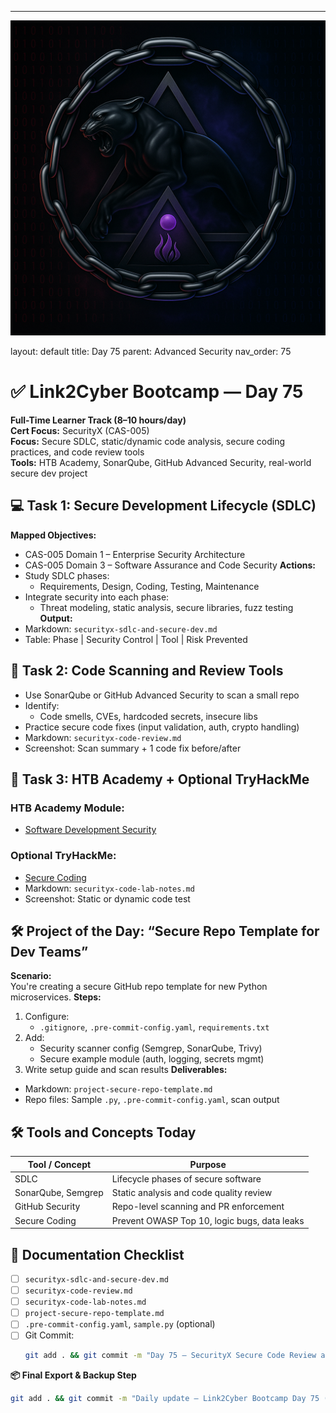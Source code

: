 ---
![Panther Icon](/assets/icons/icon-cyber-panther.png)

layout: default
title: Day 75
parent: Advanced Security
nav_order: 75

# ✅ Link2Cyber Bootcamp — Day 75
**Full-Time Learner Track (8–10 hours/day)**  
**Cert Focus:** SecurityX (CAS-005)  
**Focus:** Secure SDLC, static/dynamic code analysis, secure coding practices, and code review tools  
**Tools:** HTB Academy, SonarQube, GitHub Advanced Security, real-world secure dev project
## 💻 Task 1: Secure Development Lifecycle (SDLC)
**Mapped Objectives:**  
- CAS-005 Domain 1 – Enterprise Security Architecture  
- CAS-005 Domain 3 – Software Assurance and Code Security
**Actions:**  
- Study SDLC phases:
  - Requirements, Design, Coding, Testing, Maintenance  
- Integrate security into each phase:
  - Threat modeling, static analysis, secure libraries, fuzz testing
**Output:**  
- Markdown: `securityx-sdlc-and-secure-dev.md`  
- Table: Phase | Security Control | Tool | Risk Prevented
## 🧪 Task 2: Code Scanning and Review Tools
- Use SonarQube or GitHub Advanced Security to scan a small repo  
- Identify:
  - Code smells, CVEs, hardcoded secrets, insecure libs  
- Practice secure code fixes (input validation, auth, crypto handling)
- Markdown: `securityx-code-review.md`  
- Screenshot: Scan summary + 1 code fix before/after
## 🧪 Task 3: HTB Academy + Optional TryHackMe
### HTB Academy Module:
- [Software Development Security](https://academy.hackthebox.com/module/117)
### Optional TryHackMe:
- [Secure Coding](https://tryhackme.com/room/securecoding)
- Markdown: `securityx-code-lab-notes.md`  
- Screenshot: Static or dynamic code test
## 🛠️ Project of the Day: “Secure Repo Template for Dev Teams”
**Scenario:**  
You're creating a secure GitHub repo template for new Python microservices.
**Steps:**  
1. Configure:
   - `.gitignore`, `.pre-commit-config.yaml`, `requirements.txt`  
2. Add:
   - Security scanner config (Semgrep, SonarQube, Trivy)  
   - Secure example module (auth, logging, secrets mgmt)  
3. Write setup guide and scan results
**Deliverables:**  
- Markdown: `project-secure-repo-template.md`  
- Repo files: Sample `.py`, `.pre-commit-config.yaml`, scan output
## 🛠️ Tools and Concepts Today
| Tool / Concept      | Purpose                                        |
|---------------------|------------------------------------------------|
| SDLC                | Lifecycle phases of secure software            |
| SonarQube, Semgrep  | Static analysis and code quality review        |
| GitHub Security     | Repo-level scanning and PR enforcement         |
| Secure Coding       | Prevent OWASP Top 10, logic bugs, data leaks   |
## 📁 Documentation Checklist
- [ ] `securityx-sdlc-and-secure-dev.md`  
- [ ] `securityx-code-review.md`  
- [ ] `securityx-code-lab-notes.md`  
- [ ] `project-secure-repo-template.md`  
- [ ] `.pre-commit-config.yaml`, `sample.py` (optional)  
- [ ] Git Commit:
  ```bash
  git add . && git commit -m "Day 75 – SecurityX Secure Code Review and SDLC" && git push origin main
  ```
**📦 Final Export & Backup Step**
```bash
git add . && git commit -m "Daily update – Link2Cyber Bootcamp Day 75 (SecurityX Secure DevOps)" && git push origin main
```
